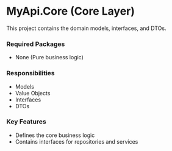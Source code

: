 ﻿# MyApi.Core (Core Layer)

This project contains the domain models, interfaces, and DTOs.

### Required Packages
- None (Pure business logic)

### Responsibilities
- Models
- Value Objects
- Interfaces
- DTOs

### Key Features
- Defines the core business logic
- Contains interfaces for repositories and services